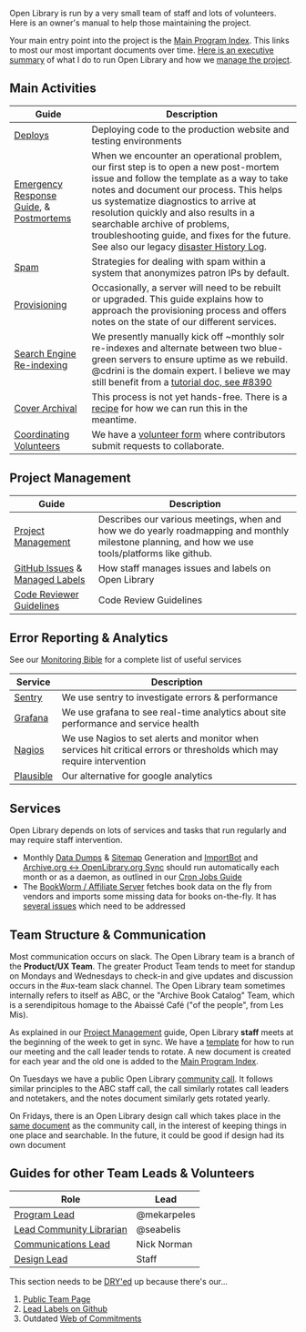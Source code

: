 Open Library is run by a very small team of staff and lots of volunteers. Here is an owner's manual to help those maintaining the project.

Your main entry point into the project is the [Main Program Index](https://docs.google.com/document/d/1KJr3A81Gew7nfuyo9PnCLCjNBDs5c7iR4loOGm1Pafs/edit#heading=h.2pqg6f58xqb3). This links to most our most important documents over time. [Here is an executive summary](https://docs.google.com/document/d/1frjwLxsa3J_ZyU8p0glUwLI_K8OL6yF9xRkyylbwktw/edit#heading=h.ff2pas7bc7ye) of what I do to run Open Library and how we [manage the project](https://github.com/internetarchive/openlibrary/wiki/HOWTO:-Open-Library-Project-Management).

## Main Activities

| Guide | Description |
|-------|-------------|
| [Deploys](https://github.com/internetarchive/openlibrary/wiki/Deployment-Guide) | Deploying code to the production website and testing environments |
| [Emergency Response Guide](https://github.com/internetarchive/openlibrary/wiki/Disaster-Recovery-&-Immediate-Response), & [Postmortems](https://github.com/internetarchive/openlibrary/issues?q=is%3Aissue+label%3A%22Type%3A+Post-Mortem%22) | When we encounter an operational problem, our first step is to open a new post-mortem issue and follow the template as a way to take notes and document our process. This helps us systematize diagnostics to arrive at resolution quickly and also results in a searchable archive of problems, troubleshooting guide, and fixes for the future. See also our legacy [disaster History Log](Disaster-History-Log). |
| [Spam](https://github.com/internetarchive/openlibrary/wiki/Anti-Spam-Tools) | Strategies for dealing with spam within a system that anonymizes patron IPs by default. |
| [Provisioning](https://github.com/internetarchive/openlibrary/wiki/Production-Service-Architecture) | Occasionally, a server will need to be rebuilt or upgraded. This guide explains how to approach the provisioning process and offers notes on the state of our different services. |
| [Search Engine Re-indexing](https://github.com/internetarchive/openlibrary/wiki/Solr) | We presently manually kick off ~monthly solr re-indexes and alternate between two blue-green servers to ensure uptime as we rebuild. @cdrini is the domain expert. I believe we may still benefit from a [tutorial doc, see #8390](https://github.com/internetarchive/openlibrary/issues/8390) |
| [Cover Archival](https://github.com/internetarchive/openlibrary/blob/master/openlibrary/coverstore/README.md) | This process is not yet hands-free. There is a [recipe](https://github.com/internetarchive/openlibrary/issues/8278#issue-1888611543) for how we can run this in the meantime. |
| [Coordinating Volunteers](https://docs.google.com/forms/u/1/d/1wyyE3eVpMIN6QG2CMMAbmoeGcHKB8Q7HmZKFb9sg5Ow/edit) | We have a [volunteer form](https://openlibrary.org/volunteer) where contributors submit requests to collaborate. |

## Project Management

| Guide | Description |
|-------|-------------|
| [Project Management](https://github.com/internetarchive/openlibrary/wiki/HOWTO:-Open-Library-Project-Management) | Describes our various meetings, when and how we do yearly roadmapping and monthly milestone planning, and how we use tools/platforms like github. | 
| [GitHub Issues](https://github.com/internetarchive/openlibrary/wiki/Interacting-with-GitHub-Issues) & [Managed Labels](https://github.com/internetarchive/openlibrary/wiki/Using-Managed-Labels-to-Track-Issues) | How staff manages issues and labels on Open Library | 
| [Code Reviewer Guidelines](https://github.com/internetarchive/openlibrary/wiki/Code-Reviewer-Guidelines) | Code Review Guidelines | 


## Error Reporting & Analytics

See our [Monitoring Bible](https://github.com/internetarchive/openlibrary/wiki/Monitoring) for a complete list of useful services

| Service | Description |
|-------|-------------|
| [Sentry](https://sentry.archive.org/organizations/ia-ux/issues/46145/?project=7&query=lending&referrer=issue-stream&statsPeriod=14d) | We use sentry to investigate errors & performance  |
| [Grafana](https://grafana.us.archive.org/d/000000176/open-library-dev) | We use grafana to see real-time analytics about site performance and service health |
| [Nagios](https://monitor.archive.org/cgi-bin/nagios3/status.cgi?hostgroup=24.openlibrary&style=detail) | We use Nagios to set alerts and monitor when services hit critical errors or thresholds which may require intervention |
| [Plausible](https://plausible.prod.archive.org/openlibrary.org) | Our alternative for google analytics |

## Services

Open Library depends on lots of services and tasks that run regularly and may require staff intervention.

* Monthly [Data Dumps](https://github.com/internetarchive/openlibrary/wiki/Generating-Data-Dumps) & [Sitemap](https://github.com/internetarchive/openlibrary/wiki/Sitemap-Generation) Generation and [ImportBot](https://github.com/internetarchive/openlibrary/wiki/Developer's-Guide-to-Data-Importing#production-automatic-import-pipeline) and [Archive.org ↔ OpenLibrary.org Sync](https://github.com/internetarchive/openlibrary/wiki/archive.org-%E2%86%94-Open-Library-synchronisation) should run automatically each month or as a daemon, as outlined in our [Cron Jobs Guide](Cron-Jobs) 
* The [BookWorm / Affiliate Server](https://github.com/internetarchive/openlibrary/blob/master/scripts/affiliate_server.py) fetches book data on the fly from vendors and imports some missing data for books on-the-fly. It has [several issues](https://github.com/internetarchive/openlibrary/issues?q=is%3Aissue+is%3Aopen+label%3A%22Theme%3A+Affiliate+API%22) which need to be addressed 

## Team Structure & Communication

Most communication occurs on slack. The Open Library team is a branch of the **Product/UX Team**. The greater Product Team tends to meet for standup on Mondays and Wednesdays to check-in and give updates and discussion occurs in the #ux-team slack channel. The Open Library team sometimes internally refers to itself as ABC, or the "Archive Book Catalog" Team, which is a serendipitous homage to the Abaissé Café ("of the people", from Les Mis).

As explained in our [Project Management](https://github.com/internetarchive/openlibrary/wiki/HOWTO:-Open-Library-Project-Management) guide, Open Library **staff** meets at the beginning of the week to get in sync. We have a [template](https://docs.google.com/document/d/1sjcXxqLvchsf7v1B190q1YoJx3fDuikemUBp_aHG7Ls/edit) for how to run our meeting and the call leader tends to rotate. A new document is created for each year and the old one is added to the [Main Program Index](https://docs.google.com/document/d/1KJr3A81Gew7nfuyo9PnCLCjNBDs5c7iR4loOGm1Pafs/edit#heading=h.2pqg6f58xqb3).  

On Tuesdays we have a public Open Library [community call](https://github.com/internetarchive/openlibrary/wiki/Community-Call). It follows similar principles to the ABC staff call, the call similarly rotates call leaders and notetakers, and the notes document similarly gets rotated yearly.

On Fridays, there is an Open Library design call which takes place in the [same document](https://docs.google.com/document/d/1joLJzuY3YM1g6nZZSaqqM35DC_CVLbiOG9vhj21UKmw/edit) as the community call, in the interest of keeping things in one place and searchable. In the future, it could be good if design had its own document

## Guides for other Team Leads & Volunteers

| Role | Lead |
|------|------|
| [Program Lead](https://docs.google.com/document/d/1frjwLxsa3J_ZyU8p0glUwLI_K8OL6yF9xRkyylbwktw/edit) | @mekarpeles |
| [Lead Community Librarian](https://github.com/internetarchive/openlibrary/wiki/Lead:-Community-Librarian) | @seabelis |
| [Communications Lead](https://docs.google.com/document/d/14FS1A0fbgwRWHTl7_AbVixZiUVc2ctN1wUgW6Mwt5jw/edit#heading=h.mlb9ylj7whus) | Nick Norman | 
| [Design Lead](https://docs.google.com/document/d/1KLy6XRvwHaXrvHlZ-Ol_kFoIdn9eRMGuWeSYvWox1Qw/edit#heading=h.b20z3avugr8c) | Staff |

This section needs to be [DRY'ed](https://en.wikipedia.org/wiki/Don%27t_repeat_yourself) up because there's our...
1. [Public Team Page](https://openlibrary.org/about/team)
2. [Lead Labels on Github](https://github.com/internetarchive/openlibrary/labels?q=Lead%3A) 
3. Outdated [Web of Commitments](https://docs.google.com/spreadsheets/d/1naTQgj_oLrJBUiqQNpa738Z2bQ4IqCCKs7KU1j8Pq4U/edit#gid=0)

